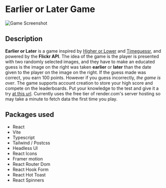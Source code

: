 # Earlier or Later Game

![Game Screenshot](https://imgur.com/a/S0pYssc.png)

## Description

**Earlier or Later** is a game inspired by [Higher or Lower](https://www.higherlowergame.com/) and [Timeguessr](https://timeguessr.com/), and powered by the **Flickr API**. The idea of the game is the player is presented with two randomly selected images, and they have to make an educated guess is the image on the right was taken **earlier** or **later** than the date given to the player on the image on the right. If the guess made was correct, you earn 100 points. However if you guess incorrectly, _the game is over_. The game supports account creation to store your high score and compete on the leaderboards. Put your knowledge to the test and give it a try [at this url](https://earlierorlater.onrender.com). Currently uses the free tier of render.com's server hosting so may take a minute to fetch data the first time you play. 

## Packages used

- React
- Vite
- Typescript
- Tailwind / Postcss
- Headless UI
- React Icons
- Framer motion
- React Router Dom
- React Hook Form
- React Hot Toast
- React Spinners
